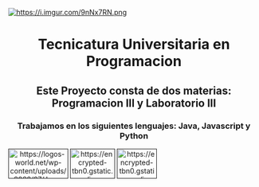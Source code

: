 <a href="https://i.imgur.com/9nNx7RN.png"><img src="https://i.imgur.com/9nNx7RN.png" title="https://i.imgur.com/9nNx7RN.png" /></a>
<h1 align="center">Tecnicatura Universitaria en Programacion</h1>
<h2 align="center">Este Proyecto consta de dos materias: Programacion III y Laboratorio III</h2>
<h3 align="center">Trabajamos en los siguientes lenguajes: Java, Javascript y Python</h3>
<a align="center" href="" target="blank"><img align="center" src="https://logos-world.net/wp-content/uploads/2022/07/Java-Logo-700x394.png" alt="https://logos-world.net/wp-content/uploads/2022/07/Java-Logo-700x394.png" height="60" width="120" /></a>
<a align="center" href="" target="blank"><img align="center" src="https://encrypted-tbn0.gstatic.com/images?q=tbn:ANd9GcQlWgzoNS3MtzDD91COR0GoY6tmL94pfTggzbbtxPcnijxqqoxzkldJ6XM8xTWPt4hOgp4&usqp=CAU" alt="https://encrypted-tbn0.gstatic.com/images?q=tbn:ANd9GcQlWgzoNS3MtzDD91COR0GoY6tmL94pfTggzbbtxPcnijxqqoxzkldJ6XM8xTWPt4hOgp4&usqp=CAU" height="60" width="90" /></a>
<a align="center" href="" target="blank"><img align="center" src="https://encrypted-tbn0.gstatic.com/images?q=tbn:ANd9GcQfW-Sajh4RiQOKSvKHkwk-5v0xoIhpW_z50P25HkEaDs6ezVhLtOAkyoHYMfhxv0EOAwc&usqp=CAU" alt="https://encrypted-tbn0.gstatic.com/images?q=tbn:ANd9GcQfW-Sajh4RiQOKSvKHkwk-5v0xoIhpW_z50P25HkEaDs6ezVhLtOAkyoHYMfhxv0EOAwc&usqp=CAU" height="60" width="80" /></a>
